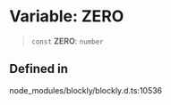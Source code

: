 # Variable: ZERO

> `const` **ZERO**: `number`

## Defined in

node_modules/blockly/blockly.d.ts:10536
